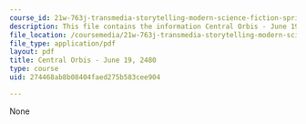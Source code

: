 ```yaml
---
course_id: 21w-763j-transmedia-storytelling-modern-science-fiction-spring-2014
description: This file contains the information Central Orbis - June 19, 2480.
file_location: /coursemedia/21w-763j-transmedia-storytelling-modern-science-fiction-spring-2014/274468ab8b08404faed275b583cee904_MIT21W_763JS14_6-19-2480.pdf
file_type: application/pdf
layout: pdf
title: Central Orbis - June 19, 2480
type: course
uid: 274468ab8b08404faed275b583cee904

---
```

None